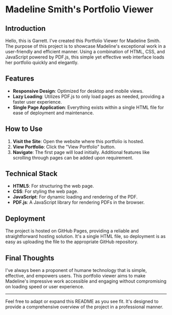 # Madeline Smith's Portfolio Viewer

## Introduction

Hello, this is Garrett. I've created this Portfolio Viewer for Madeline Smith. The purpose of this project is to showcase Madeline's exceptional work in a user-friendly and efficient manner. Using a combination of HTML, CSS, and JavaScript powered by PDF.js, this simple yet effective web interface loads her portfolio quickly and elegantly.

## Features

- **Responsive Design**: Optimized for desktop and mobile views.
- **Lazy Loading**: Utilizes PDF.js to only load pages as needed, providing a faster user experience.
- **Single Page Application**: Everything exists within a single HTML file for ease of deployment and maintenance.
  
## How to Use

1. **Visit the Site**: Open the website where this portfolio is hosted.
2. **View Portfolio**: Click the "View Portfolio" button.
3. **Navigate**: The first page will load initially. Additional features like scrolling through pages can be added upon requirement.

## Technical Stack

- **HTML5**: For structuring the web page.
- **CSS**: For styling the web page.
- **JavaScript**: For dynamic loading and rendering of the PDF.
- **PDF.js**: A JavaScript library for rendering PDFs in the browser.

## Deployment

The project is hosted on GitHub Pages, providing a reliable and straightforward hosting solution. It's a single HTML file, so deployment is as easy as uploading the file to the appropriate GitHub repository.

## Final Thoughts

I've always been a proponent of humane technology that is simple, effective, and empowers users. This portfolio viewer aims to make Madeline's impressive work accessible and engaging without compromising on loading speed or user experience.

---

Feel free to adapt or expand this README as you see fit. It's designed to provide a comprehensive overview of the project in a professional manner.
